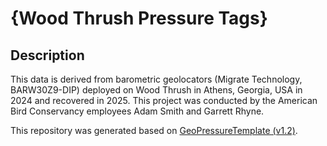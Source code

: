 
# {Wood Thrush Pressure Tags}

## Description
This data is derived from barometric geolocators (Migrate Technology, BARW30Z9-DIP) deployed on Wood Thrush in Athens, Georgia, USA in 2024 and recovered in 2025. This project was
conducted by the American Bird Conservancy employees Adam Smith and Garrett Rhyne.


This repository was generated based on [GeoPressureTemplate (v1.2)](https://github.com/Rafnuss/GeoPressureTemplate).
